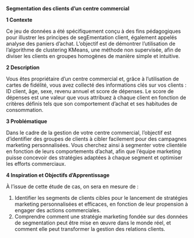 **Segmentation des clients d’un centre commercial**

**1 Contexte**

Ce jeu de données a été spécifiquement conçu à des fins pédagogiques pour illustrer les principes de segEmentation client, également appelés analyse des paniers d’achat. L’objectif est de démontrer l’utilisation
de l’algorithme de clustering KMeans, une méthode non supervisée, afin de diviser les clients en groupes
homogènes de manière simple et intuitive.

**2 Description**

Vous êtes propriétaire d’un centre commercial et, grâce à l’utilisation de cartes de fidélité, vous avez
collecté des informations clés sur vos clients : ID client, âge, sexe, revenu annuel et score de dépenses. Le
score de dépenses est une valeur que vous attribuez à chaque client en fonction de critères définis tels que
son comportement d’achat et ses habitudes de consommation.

**3 Problématique**

Dans le cadre de la gestion de votre centre commercial, l’objectif est d’identifier des groupes de clients
à cibler facilement pour des campagnes marketing personnalisées. Vous cherchez ainsi à segmenter votre
clientèle en fonction de leurs comportements d’achat, afin que l’équipe marketing puisse concevoir des
stratégies adaptées à chaque segment et optimiser les efforts commerciaux.

**4 Inspiration et Objectifs d’Apprentissage**

À l’issue de cette étude de cas, on sera en mesure de :
1. Identifier les segments de clients cibles pour le lancement de stratégies marketing personnalisées
et efficaces, en fonction de leur propension à engager des actions commerciales.
2. Comprendre comment une stratégie marketing fondée sur des données de segmentation peut être
mise en œuvre dans le monde réel, et comment elle peut transformer la gestion des relations clients.
